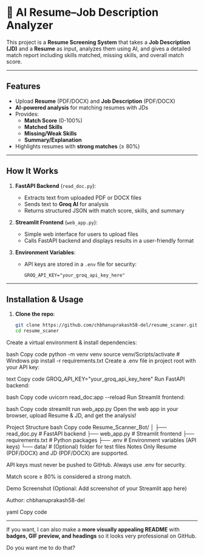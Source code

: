 # 🧠 AI Resume–Job Description Analyzer

This project is a **Resume Screening System** that takes a **Job Description (JD)** and a **Resume** as input, analyzes them using AI, and gives a detailed match report including skills matched, missing skills, and overall match score.

---

## Features

- Upload **Resume** (PDF/DOCX) and **Job Description** (PDF/DOCX)
- **AI-powered analysis** for matching resumes with JDs
- Provides:
  - **Match Score** (0-100%)
  - **Matched Skills**
  - **Missing/Weak Skills**
  - **Summary/Explanation**
- Highlights resumes with **strong matches** (≥ 80%)

---

## How It Works

1. **FastAPI Backend** (`read_doc.py`):
   - Extracts text from uploaded PDF or DOCX files
   - Sends text to **Groq AI** for analysis
   - Returns structured JSON with match score, skills, and summary

2. **Streamlit Frontend** (`web_app.py`):
   - Simple web interface for users to upload files
   - Calls FastAPI backend and displays results in a user-friendly format

3. **Environment Variables**:
   - API keys are stored in a `.env` file for security:
     ```text
     GROQ_API_KEY="your_groq_api_key_here"
     ```

---

## Installation & Usage

1. **Clone the repo**:
   ```bash
   git clone https://github.com/chbhanuprakash58-del/resume_scaner.git
   cd resume_scaner
Create a virtual environment & install dependencies:

bash
Copy code
python -m venv venv
source venv/Scripts/activate   # Windows
pip install -r requirements.txt
Create a .env file in project root with your API key:

text
Copy code
GROQ_API_KEY="your_groq_api_key_here"
Run FastAPI backend:

bash
Copy code
uvicorn read_doc:app --reload
Run Streamlit frontend:

bash
Copy code
streamlit run web_app.py
Open the web app in your browser, upload Resume & JD, and get the analysis!

Project Structure
bash
Copy code
Resume_Scanner_Bot/
│
├── read_doc.py       # FastAPI backend
├── web_app.py        # Streamlit frontend
├── requirements.txt  # Python packages
├── .env              # Environment variables (API keys)
└── data/             # (Optional) folder for test files
Notes
Only Resume (PDF/DOCX) and JD (PDF/DOCX) are supported.

API keys must never be pushed to GitHub. Always use .env for security.

Match score ≥ 80% is considered a strong match.

Demo Screenshot
(Optional: Add screenshot of your Streamlit app here)

Author: chbhanuprakash58-del

yaml
Copy code

---

If you want, I can also make a **more visually appealing README** with **badges, GIF preview, and headings** so it looks very professional on GitHub.  

Do you want me to do that?